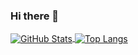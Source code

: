 ### Hi there 👋

<a href="https://github.com/dwHou">
  <img align="center" alt="GitHub Stats" src="https://github-readme-stats.vercel.app/api?username=dwHou&show_icons=true&include_all_commits=true" />
</a>
<a href="https://github.com/dwHou">
  <img align="center" alt="Top Langs" src="https://github-readme-stats.vercel.app/api/top-langs/?username=dwHou&layout=compact" />
</a>


<!--
**dwHou/dwHou** is a ✨ _special_ ✨ repository because its `README.md` (this file) appears on your GitHub profile.

Here are some ideas to get you started:

- 🔭 I’m currently working on ...
- 🌱 I’m currently learning ...
- 👯 I’m looking to collaborate on ...
- 🤔 I’m looking for help with ...
- 💬 Ask me about ...
- 📫 How to reach me: ...
- 😄 Pronouns: ...
- ⚡ Fun fact: ...
-->
